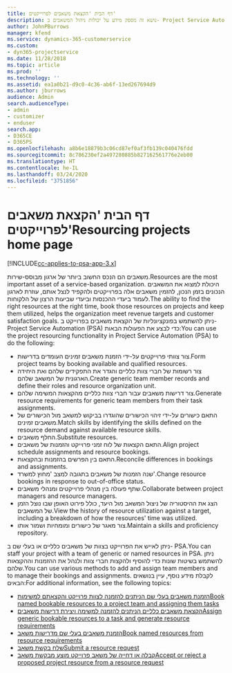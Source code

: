 ```yaml
---
title: דף הבית 'הקצאת משאבים לפרוייקטים'
description: נושא זה מספק מידע על יכולות ניהול המשאבים ב- Project Service Automation‏ (PSA) עבור Dynamics 365.
author: JohnPBurrows
manager: kfend
ms.service: dynamics-365-customerservice
ms.custom:
- dyn365-projectservice
ms.date: 11/28/2018
ms.topic: article
ms.prod: ''
ms.technology: ''
ms.assetid: ea1a0b21-d9c0-4c36-ab6f-13ed267694d9
ms.author: jburrows
audience: Admin
search.audienceType:
- admin
- customizer
- enduser
search.app:
- D365CE
- D365PS
ms.openlocfilehash: a8b6e18879b3c06cd87ef0af3fb139c040476fdd
ms.sourcegitcommit: 8c786230ef2a497280885b827162561776e2eb00
ms.translationtype: HT
ms.contentlocale: he-IL
ms.lasthandoff: 03/24/2020
ms.locfileid: "3751856"
---
```

# <a name="resourcing-projects-home-page"></a><span data-ttu-id="30640-103">דף הבית 'הקצאת משאבים לפרוייקטים'</span><span class="sxs-lookup"><span data-stu-id="30640-103">Resourcing projects home page</span></span>

[!INCLUDE[cc-applies-to-psa-app-3.x](../includes/cc-applies-to-psa-app-3x.md)]

<span data-ttu-id="30640-104">משאבים הם הנכס החשוב ביותר של ארגון מבוסס-שירות.</span><span class="sxs-lookup"><span data-stu-id="30640-104">Resources are the most important asset of a service-based organization.</span></span> <span data-ttu-id="30640-105">היכולת למצוא את המשאבים הנכונים בזמן הנכון, להזמין משאבים אלה בפרוייקטים ולהקפיד לנצל אותם, עוזרת לארגון לעמוד ביעדי ההכנסות וביעדי שביעות הרצון של הלקוחות.</span><span class="sxs-lookup"><span data-stu-id="30640-105">The ability to find the right resources at the right time, book those resources on projects and keep them utilized, helps the organization meet revenue targets and customer satisfaction goals.</span></span> <span data-ttu-id="30640-106">ניתן להשתמש בפונקציונליות של הקצאת משאבים בפרוייקט ב- Project Service Automation‏ (PSA) כדי לבצע את הפעולות הבאות:</span><span class="sxs-lookup"><span data-stu-id="30640-106">You can use the project resourcing functionality in Project Service Automation (PSA) to do the following:</span></span>

- <span data-ttu-id="30640-107">צור צוותי פרוייקטים על-ידי הזמנת משאבים זמינים העומדים בדרישות.</span><span class="sxs-lookup"><span data-stu-id="30640-107">Form project teams by booking available and qualified resources.</span></span>
- <span data-ttu-id="30640-108">צור רשומות של חברי צוות כלליים והגדר את התפקידים שלהם ואת היחידה הארגונית של המשאב שלהם.</span><span class="sxs-lookup"><span data-stu-id="30640-108">Create generic team member records and define their roles and resource organization unit.</span></span>
- <span data-ttu-id="30640-109">צור דרישות משאבים עבור חברי צוות כלליים מהקצאות המשימה שלהם.</span><span class="sxs-lookup"><span data-stu-id="30640-109">Generate resource requirements for generic team members from their task assignments.</span></span>
- <span data-ttu-id="30640-110">התאם כישורים על-ידי זיהוי הכישורים שהוגדרו בביקוש למשאב מול הכישורים של משאבים זמינים.</span><span class="sxs-lookup"><span data-stu-id="30640-110">Match skills by identifying the skills defined on the resource demand against available resource skills.</span></span>
- <span data-ttu-id="30640-111">החלף משאבים.</span><span class="sxs-lookup"><span data-stu-id="30640-111">Substitute resources.</span></span>
- <span data-ttu-id="30640-112">התאם הקצאות של לוח זמני פרוייקט והזמנות של משאבים.</span><span class="sxs-lookup"><span data-stu-id="30640-112">Align project schedule assignments and resource bookings.</span></span>
- <span data-ttu-id="30640-113">התאם בין הפרשים בהזמנות ובהקצאות.</span><span class="sxs-lookup"><span data-stu-id="30640-113">Reconcile differences in bookings and assignments.</span></span>
- <span data-ttu-id="30640-114">שנה הזמנות של משאבים בתגובה למצב 'מחוץ למשרד'.</span><span class="sxs-lookup"><span data-stu-id="30640-114">Change resource bookings in response to out-of-office status.</span></span>
- <span data-ttu-id="30640-115">שתף פעולה בין מנהלי פרוייקטים ומנהלי משאבים.</span><span class="sxs-lookup"><span data-stu-id="30640-115">Collaborate between project managers and resource managers.</span></span>
- <span data-ttu-id="30640-116">הצג את ההיסטוריה של ניצול המשאב מול היעד, כולל פירוט האופן שבו נוצל הזמן של המשאבים.</span><span class="sxs-lookup"><span data-stu-id="30640-116">View the history of resource utilization against a target, including a breakdown of how the resources' time was utilized.</span></span>
- <span data-ttu-id="30640-117">צור מאגר של כישורים ומומחיות ושמור אותו.</span><span class="sxs-lookup"><span data-stu-id="30640-117">Maintain a skills and proficiency repository.</span></span>


<span data-ttu-id="30640-118">ניתן לאייש את הפרוייקט בצוות של משאבים כלליים או בעלי שם ב- PSA.</span><span class="sxs-lookup"><span data-stu-id="30640-118">You can staff your project with a team of generic or named resources in PSA.</span></span> <span data-ttu-id="30640-119">ניתן להשתמש בשיטות שונות כדי להוסיף ולהקצות חברי צוות ולנהל את ההזמנות וההקצאות שלהם.</span><span class="sxs-lookup"><span data-stu-id="30640-119">You can use various methods to add and assign team members and to manage their bookings and assignments.</span></span> <span data-ttu-id="30640-120">לקבלת מידע נוסף, עיין בנושאים הבאים:</span><span class="sxs-lookup"><span data-stu-id="30640-120">For additional information, see the following topics:</span></span>

- [<span data-ttu-id="30640-121">הזמנת משאבים בעלי שם הניתנים להזמנה לצוות פרוייקט והקצאתם למשימות</span><span class="sxs-lookup"><span data-stu-id="30640-121">Book named bookable resources to a project team and assigning them tasks</span></span>](assign-named-bookable-resource.md)
- [<span data-ttu-id="30640-122">הקצאת משאבים כלליים הניתנים להזמנה למשימה ויצירת דרישות משאבים</span><span class="sxs-lookup"><span data-stu-id="30640-122">Assign generic bookable resources to a task and generate resource requirements</span></span>](assign-generic-bookable-resource.md)
- [<span data-ttu-id="30640-123">הזמנת משאבים בעלי שם מדרישות משאב</span><span class="sxs-lookup"><span data-stu-id="30640-123">Book named resources from resource requirements</span></span>](book-named-resource.md)
- [<span data-ttu-id="30640-124">שלח בקשת משאב</span><span class="sxs-lookup"><span data-stu-id="30640-124">Submit a resource request</span></span>](submit-resource-request.md)
- [<span data-ttu-id="30640-125">קבלה או דחייה של משאב פרוייקט מוצע מבקשת משאב</span><span class="sxs-lookup"><span data-stu-id="30640-125">Accept or reject a proposed project resource from a resource request</span></span>](accept-reject-proposed-resource.md)
